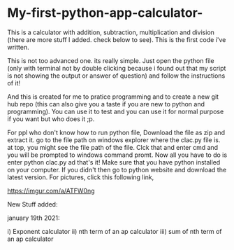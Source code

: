 # My-first-python-app-calculator-
This is a calculator with addition, subtraction, multiplication and division (there are more stuff I added. check below to see).  This is the first code i've written. 

This is not too advanced one. its really simple. Just open the python file (only with terminal not by double clicking because i found out that my script is not showing the output or answer of question) and follow the instructions of it!

And this is created for me to pratice programming and to create a new git hub repo (this can also give you a taste if you are new to python and programming). You can use it to test and you can use it for normal purpose if you want but who does it ;p.


For ppl who don't know how to run python file, Download the file as zip and extract it. go to the file path on windows explorer where the clac.py file is. at top, you might see  the file path of the file. Clck that and enter cmd and you will be prompted to windows command promt. Now all you have to do is enter python clac.py ad that's it! Make sure that you have python installed on your computer. If you didn't then go to python website and download the latest version. For pictures, click this following link,

https://imgur.com/a/ATFW0ng

New Stuff added:

january 19th 2021: 

i) Exponent calculator
ii) nth term of an ap calculator
iii) sum of nth term of an ap calculator
